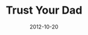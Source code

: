 ---
layout: message
category: message
series: "A Journey Home"
title: "Trust Your Dad"
date: 2012-10-20
message_id: 753
---